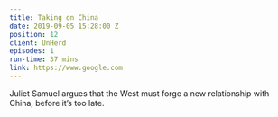 ```yaml
---
title: Taking on China
date: 2019-09-05 15:28:00 Z
position: 12
client: UnHerd
episodes: 1
run-time: 37 mins
link: https://www.google.com
---
```


Juliet Samuel argues that the West must forge a new relationship with China, before it’s too late.